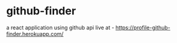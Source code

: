 # github-finder
a react application using github api
live at - https://profile-github-finder.herokuapp.com/
